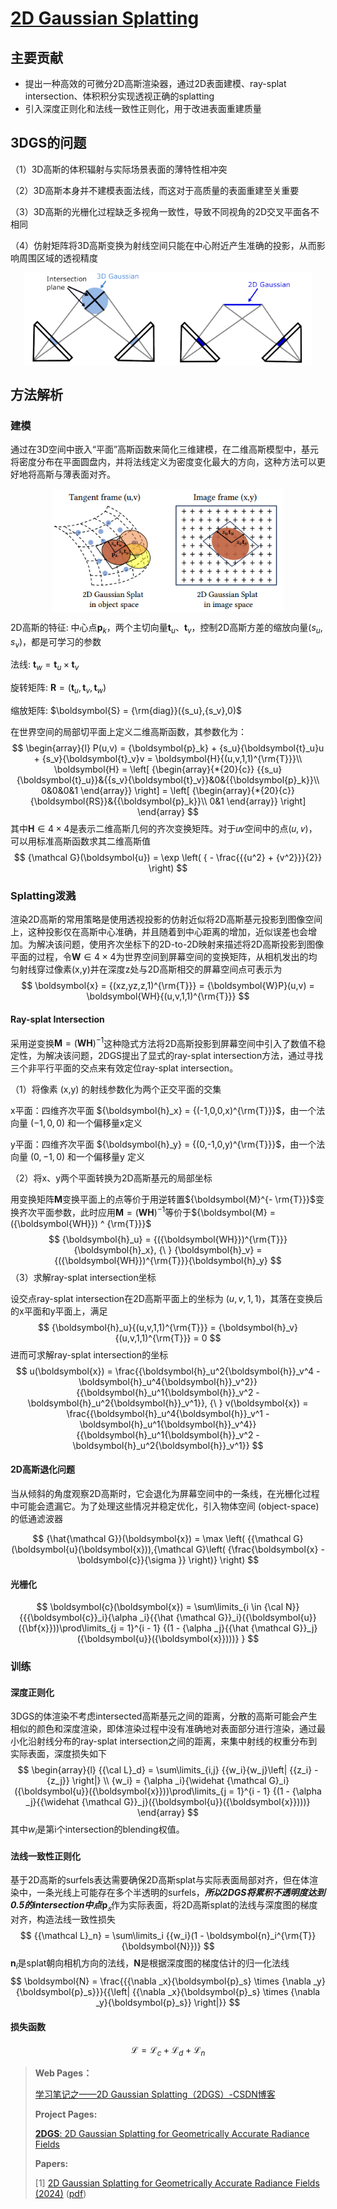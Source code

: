 # [2D Gaussian Splatting](https://surfsplatting.github.io/)

## 主要贡献

- 提出一种高效的可微分2D高斯渲染器，通过2D表面建模、ray-splat intersection、体积积分实现透视正确的splatting
- 引入深度正则化和法线一致性正则化，用于改进表面重建质量

## 3DGS的问题

（1）3D高斯的体积辐射与实际场景表面的薄特性相冲突

（2）3D高斯本身并不建模表面法线，而这对于高质量的表面重建至关重要

（3）3D高斯的光栅化过程缺乏多视角一致性，导致不同视角的2D交叉平面各不相同

（4）仿射矩阵将3D高斯变换为射线空间只能在中心附近产生准确的投影，从而影响周围区域的透视精度

<img src="assets/3DGS_VS_2DGS.png" alt="3DGS_VS_2DGS" style="zoom: 80%; display: block; margin-left: auto; margin-right: auto;" />

## 方法解析

### 建模

通过在3D空间中嵌入“平面”高斯函数来简化三维建模，在二维高斯模型中，基元将密度分布在平面圆盘内，并将法线定义为密度变化最大的方向，这种方法可以更好地将高斯与薄表面对齐。

<img src="assets/2DGS_Modeling.png" alt="2DGS_Modeling" style="zoom: 80%; display: block; margin-left: auto; margin-right: auto;" />

2D高斯的特征: 中心点${\boldsymbol{p}_k}$，两个主切向量${\boldsymbol{t}_u}、{\boldsymbol{t}_v}$，控制2D高斯方差的缩放向量$({s_u},{s_v})$，都是可学习的参数

法线: ${\boldsymbol{t}_w} = {\boldsymbol{t}_u} \times {\boldsymbol{t}_v}$

旋转矩阵: $\boldsymbol{R} = ({\boldsymbol{t}_u},{\boldsymbol{t}_v},{\boldsymbol{t}_w})$

缩放矩阵: $\boldsymbol{S} = {\rm{diag}}({s_u},{s_v},0)$

在世界空间的局部切平面上定义二维高斯函数，其参数化为：
$$
\begin{array}{l}
P(u,v) = {\boldsymbol{p}_k} + {s_u}{\boldsymbol{t}_u}u + {s_v}{\boldsymbol{t}_v}v = \boldsymbol{H}{(u,v,1,1)^{\rm{T}}}\\
\boldsymbol{H} = \left[ {\begin{array}{*{20}{c}}
{{s_u}{\boldsymbol{t}_u}}&{{s_v}{\boldsymbol{t}_v}}&0&{{\boldsymbol{p}_k}}\\
0&0&0&1
\end{array}} \right] = \left[ {\begin{array}{*{20}{c}}
{\boldsymbol{RS}}&{{\boldsymbol{p}_k}}\\
0&1
\end{array}} \right]
\end{array}
$$
其中${\boldsymbol{H} \in 4 \times 4}$是表示二维高斯几何的齐次变换矩阵。对于𝑢𝑣空间中的点(𝑢, 𝑣)，可以用标准高斯函数求其二维高斯值
$$
{\mathcal G}(\boldsymbol{u}) = \exp \left( { - \frac{{{u^2} + {v^2}}}{2}} \right)
$$

### Splatting泼溅

渲染2D高斯的常用策略是使用透视投影的仿射近似将2D高斯基元投影到图像空间上，这种投影仅在高斯中心准确，并且随着到中心距离的增加，近似误差也会增加。为解决该问题，使用齐次坐标下的2D-to-2D映射来描述将2D高斯投影到图像平面的过程，令${\boldsymbol{W} \in 4 \times 4}$为世界空间到屏幕空间的变换矩阵，从相机发出的均匀射线穿过像素(x,y)并在深度z处与2D高斯相交的屏幕空间点可表示为
$$
\boldsymbol{x} = {(xz,yz,z,1)^{\rm{T}}} = {\boldsymbol{W}P}(u,v) = \boldsymbol{WH}{(u,v,1,1)^{\rm{T}}}
$$

#### Ray-splat Intersection

采用逆变换${\boldsymbol{M} = ({\boldsymbol{WH}}) ^ {-1}}$这种隐式方法将2D高斯投影到屏幕空间中引入了数值不稳定性，为解决该问题，2DGS提出了显式的ray-splat intersection方法，通过寻找三个非平行平面的交点来有效定位ray-splat intersection。

（1）将像素 (x,y) 的射线参数化为两个正交平面的交集

x平面：四维齐次平面 ${\boldsymbol{h}_x} = {(-1,0,0,x)^{\rm{T}}}$，由一个法向量 $(-1,0,0)$ 和一个偏移量x定义

y平面：四维齐次平面 ${\boldsymbol{h}_y} = {(0,-1,0,y)^{\rm{T}}}$，由一个法向量 $(0,-1,0)$ 和一个偏移量y 定义

（2）将x、y两个平面转换为2D高斯基元的局部坐标

用变换矩阵${\boldsymbol M}$变换平面上的点等价于用逆转置${\boldsymbol{M}^{- \rm{T}}}$变换齐次平面参数，此时应用${\boldsymbol{M} = ({\boldsymbol{WH}}) ^ {-1}}$等价于${\boldsymbol{M} = ({\boldsymbol{WH}}) ^ {\rm{T}}}$
$$
{\boldsymbol{h}_u} = {({\boldsymbol{WH}})^{\rm{T}}}{\boldsymbol{h}_x}, {\ } 
{\boldsymbol{h}_v} = {({\boldsymbol{WH}})^{\rm{T}}}{\boldsymbol{h}_y}
$$
（3）求解ray-splat intersection坐标

设交点ray-splat intersection在2D高斯平面上的坐标为 $(u,v,1,1)$，其落在变换后的x平面和y平面上，满足
$$
{\boldsymbol{h}_u}{(u,v,1,1)^{\rm{T}}} = {\boldsymbol{h}_v}{(u,v,1,1)^{\rm{T}}} = 0
$$
进而可求解ray-splat intersection的坐标
$$
u(\boldsymbol{x}) = \frac{{\boldsymbol{h}_u^2{\boldsymbol{h}}_v^4 - \boldsymbol{h}_u^4{\boldsymbol{h}}_v^2}}{{\boldsymbol{h}_u^1{\boldsymbol{h}}_v^2 - \boldsymbol{h}_u^2{\boldsymbol{h}}_v^1}}, {\ }
v(\boldsymbol{x}) = \frac{{\boldsymbol{h}_u^4{\boldsymbol{h}}_v^1 - \boldsymbol{h}_u^1{\boldsymbol{h}}_v^4}}{{\boldsymbol{h}_u^1{\boldsymbol{h}}_v^2 - \boldsymbol{h}_u^2{\boldsymbol{h}}_v^1}}
$$


#### 2D高斯退化问题

当从倾斜的角度观察2D高斯时，它会退化为屏幕空间中的一条线，在光栅化过程中可能会遗漏它。为了处理这些情况并稳定优化，引入物体空间 (object-space) 的低通滤波器

$$
{\hat{\mathcal G}}(\boldsymbol{x}) = \max \left( {{\mathcal G}(\boldsymbol{u}(\boldsymbol{x})),{\mathcal G}\left( {\frac{\boldsymbol{x} - \boldsymbol{c}}{\sigma }} \right)} \right)
$$


#### 光栅化

$$
\boldsymbol{c}(\boldsymbol{x}) = \sum\limits_{i \in {\cal N}} {{{\boldsymbol{c}}_i}{\alpha _i}{{\hat {\mathcal G}}_i}({\boldsymbol{u}}({\bf{x}}))\prod\limits_{j = 1}^{i - 1} {(1 - {\alpha _j}{{\hat {\mathcal G}}_j}({\boldsymbol{u}}({\boldsymbol{x}})))} }
$$



### 训练

#### 深度正则化

3DGS的体渲染不考虑intersected高斯基元之间的距离，分散的高斯可能会产生相似的颜色和深度渲染，即体渲染过程中没有准确地对表面部分进行渲染，通过最小化沿射线分布的ray-splat intersection之间的距离，来集中射线的权重分布到实际表面，深度损失如下
$$
\begin{array}{l}
{{\cal L}_d} = \sum\limits_{i,j} {{w_i}{w_j}\left| {{z_i} - {z_j}} \right|} \\
{w_i} = {\alpha _i}{\widehat {\mathcal G}_i}({\boldsymbol{u}}({\boldsymbol{x}}))\prod\limits_{j = 1}^{i - 1} {(1 - {\alpha _j}{{\widehat {\mathcal G}}_j}({\boldsymbol{u}}({\boldsymbol{x}})))} 
\end{array}
$$
其中${w_i}$是第i个intersection的blending权值。

#### 法线一致性正则化

基于2D高斯的surfels表达需要确保2D高斯splat与实际表面局部对齐，但在体渲染中，一条光线上可能存在多个半透明的surfels，***所以2DGS将累积不透明度达到0.5的intersection中点***$\boldsymbol{p}_𝑠$作为实际表面，将2D高斯splat的法线与深度图的梯度对齐，构造法线一致性损失
$$
{{\mathcal L}_n} = \sum\limits_i {{w_i}(1 - \boldsymbol{n}_i^{\rm{T}}{\boldsymbol{N}})}
$$
$\boldsymbol{n}_i$是splat朝向相机方向的法线，$\boldsymbol N$是根据深度图的梯度估计的归一化法线
$$
\boldsymbol{N} = \frac{{{\nabla _x}{\boldsymbol{p}_s} \times {\nabla _y}{\boldsymbol{p}_s}}}{{\left| {{\nabla _x}{\boldsymbol{p}_s} \times {\nabla _y}{\boldsymbol{p}_s}} \right|}}
$$

#### 损失函数

$$
{\mathcal L} = {{\mathcal L}_c} + {{\mathcal L}_d} + {{\mathcal L}_n}
$$







>**Web Pages：**
>
>[学习笔记之——2D Gaussian Splatting（2DGS）-CSDN博客](https://blog.csdn.net/gwplovekimi/article/details/139115674)
>
>**Project Pages:**
>
>[**2DGS**: 2D Gaussian Splatting for Geometrically Accurate Radiance Fields](https://surfsplatting.github.io/)
>
>**Papers:**
>
>[1] [2D Gaussian Splatting for Geometrically Accurate Radiance Fields (2024)](https://arxiv.org/abs/2403.17888) ([pdf](./papers/2DGS.pdf))

